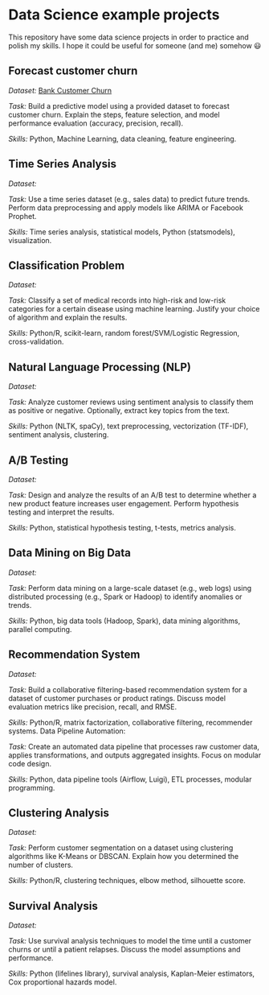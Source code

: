 # Data Science example projects

This repository have some data science projects in order to practice and polish my skills. I hope it could be useful for someone (and me) somehow 😃

## Forecast customer churn

_Dataset:_ [Bank Customer Churn](https://www.kaggle.com/datasets/radheshyamkollipara/bank-customer-churn)

_Task:_ Build a predictive model using a provided dataset to forecast customer churn. Explain the steps, feature selection, and model performance evaluation (accuracy, precision, recall).

_Skills:_ Python, Machine Learning, data cleaning, feature engineering.


## Time Series Analysis

_Dataset:_ []()

_Task:_ Use a time series dataset (e.g., sales data) to predict future trends. Perform data preprocessing and apply models like ARIMA or Facebook Prophet.

_Skills:_ Time series analysis, statistical models, Python (statsmodels), visualization.


## Classification Problem

_Dataset:_ []()

_Task:_ Classify a set of medical records into high-risk and low-risk categories for a certain disease using machine learning. Justify your choice of algorithm and explain the results.

_Skills:_ Python/R, scikit-learn, random forest/SVM/Logistic Regression, cross-validation.


## Natural Language Processing (NLP)

_Dataset:_ []()

_Task:_ Analyze customer reviews using sentiment analysis to classify them as positive or negative. Optionally, extract key topics from the text.

_Skills:_ Python (NLTK, spaCy), text preprocessing, vectorization (TF-IDF), sentiment analysis, clustering.

## A/B Testing

_Dataset:_ []()

_Task:_ Design and analyze the results of an A/B test to determine whether a new product feature increases user engagement. Perform hypothesis testing and interpret the results.

_Skills:_ Python, statistical hypothesis testing, t-tests, metrics analysis.

## Data Mining on Big Data

_Dataset:_ []()

_Task:_ Perform data mining on a large-scale dataset (e.g., web logs) using distributed processing (e.g., Spark or Hadoop) to identify anomalies or trends.

_Skills:_ Python, big data tools (Hadoop, Spark), data mining algorithms, parallel computing.


## Recommendation System

_Dataset:_ []()

_Task:_ Build a collaborative filtering-based recommendation system for a dataset of customer purchases or product ratings. Discuss model evaluation metrics like precision, recall, and RMSE.

_Skills:_ Python/R, matrix factorization, collaborative filtering, recommender systems.
Data Pipeline Automation:

_Task:_ Create an automated data pipeline that processes raw customer data, applies transformations, and outputs aggregated insights. Focus on modular code design.

_Skills:_ Python, data pipeline tools (Airflow, Luigi), ETL processes, modular programming.


## Clustering Analysis

_Dataset:_ []()

_Task:_ Perform customer segmentation on a dataset using clustering algorithms like K-Means or DBSCAN. Explain how you determined the number of clusters.

_Skills:_ Python/R, clustering techniques, elbow method, silhouette score.


## Survival Analysis

_Dataset:_ []()

_Task:_ Use survival analysis techniques to model the time until a customer churns or until a patient relapses. Discuss the model assumptions and performance.

_Skills:_ Python (lifelines library), survival analysis, Kaplan-Meier estimators, Cox proportional hazards model.